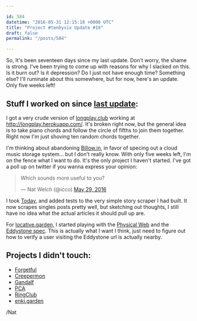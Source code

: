 ```yaml
---

id: 584
datetime: "2016-05-31 12:15:18 +0000 UTC"
title: "Project #tenbysix Update #19"
draft: false
permalink: "/posts/584"

---
```


So, It's been seventeen days since my last update. Don't worry, the shame is strong. I've been trying to come up with reasons for why I slacked on this. Is it burn out? Is it depression? Do I just not have enough time? Something else? I'll ruminate about this somewhere, but for now, here's an update. Only five weeks left!

## Stuff I worked on since [last update](https://writing.natwelch.com/post/582):

I got a very crude version of [longplay.club](https://github.com/icco/longplay.club) working at http://longplay.herokuapp.com/. It's broken right now, but the general idea is to take piano chords and follow the circle of fifths to join them together. Right now I'm just shoving ten random chords together.

I'm thinking about abandoning [Billow.in](https://github.com/icco/billowin), in favor of specing out a cloud music storage system... but I don't really know. With only five weeks left, I'm on the fence what I want to do. It's the only project I haven't started. I've got a poll up on twitter if you wanna express your opinion:

<blockquote class="twitter-tweet" data-lang="en"><p lang="en" dir="ltr">Which sounds more useful to you?</p>&mdash; Nat Welch (@icco) <a href="https://twitter.com/icco/status/737035822382338049">May 29, 2016</a></blockquote>
<script async src="//platform.twitter.com/widgets.js" charset="utf-8"></script>

I took [Today](https://github.com/icco/today), and added tests to the very simple story scraper I had built. It now scrapes singles posts pretty well, but sketching out thoughts, I still have no idea what the actual articles it should pull up are.

For [locative.garden](https://github.com/icco/locative.garden), I started playing with the [Physical Web](https://google.github.io/physical-web/) and the [Eddystone spec](https://developers.google.com/beacons/). This is actually what I want I think, just need to figure out how to verify a user visiting the Eddystone url is actually nearby.

## Projects I didn't touch:

 - [Forgetful](https://github.com/icco/forgetful)
 - [Creepermon](https://github.com/icco/creepermon)
 - [Gandalf](https://github.com/icco/gandalf)
 - [PCA](https://github.com/icco/pca)
 - [RingClub](https://github.com/icco/ringclub)
 - [enki.garden](https://github.com/icco/enki.garden)

/Nat

